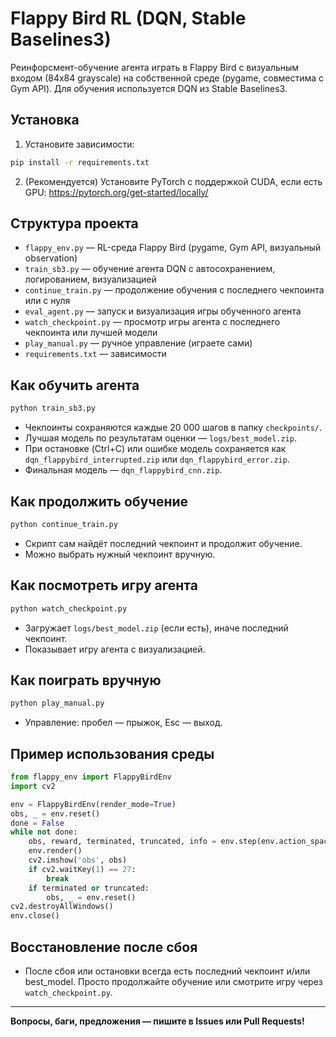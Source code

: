 # Flappy Bird RL (DQN, Stable Baselines3)

Реинфорсмент-обучение агента играть в Flappy Bird с визуальным входом (84x84 grayscale) на собственной среде (pygame, совместима с Gym API). Для обучения используется DQN из Stable Baselines3.

## Установка

1. Установите зависимости:

```bash
pip install -r requirements.txt
```

2. (Рекомендуется) Установите PyTorch с поддержкой CUDA, если есть GPU:
https://pytorch.org/get-started/locally/

## Структура проекта
- `flappy_env.py` — RL-среда Flappy Bird (pygame, Gym API, визуальный observation)
- `train_sb3.py` — обучение агента DQN с автосохранением, логированием, визуализацией
- `continue_train.py` — продолжение обучения с последнего чекпоинта или с нуля
- `eval_agent.py` — запуск и визуализация игры обученного агента
- `watch_checkpoint.py` — просмотр игры агента с последнего чекпоинта или лучшей модели
- `play_manual.py` — ручное управление (играете сами)
- `requirements.txt` — зависимости

## Как обучить агента

```bash
python train_sb3.py
```
- Чекпоинты сохраняются каждые 20 000 шагов в папку `checkpoints/`.
- Лучшая модель по результатам оценки — `logs/best_model.zip`.
- При остановке (Ctrl+C) или ошибке модель сохраняется как `dqn_flappybird_interrupted.zip` или `dqn_flappybird_error.zip`.
- Финальная модель — `dqn_flappybird_cnn.zip`.

## Как продолжить обучение

```bash
python continue_train.py
```
- Скрипт сам найдёт последний чекпоинт и продолжит обучение.
- Можно выбрать нужный чекпоинт вручную.

## Как посмотреть игру агента

```bash
python watch_checkpoint.py
```
- Загружает `logs/best_model.zip` (если есть), иначе последний чекпоинт.
- Показывает игру агента с визуализацией.

## Как поиграть вручную

```bash
python play_manual.py
```
- Управление: пробел — прыжок, Esc — выход.

## Пример использования среды

```python
from flappy_env import FlappyBirdEnv
import cv2

env = FlappyBirdEnv(render_mode=True)
obs, _ = env.reset()
done = False
while not done:
    obs, reward, terminated, truncated, info = env.step(env.action_space.sample())
    env.render()
    cv2.imshow('obs', obs)
    if cv2.waitKey(1) == 27:
        break
    if terminated or truncated:
        obs, _ = env.reset()
cv2.destroyAllWindows()
env.close()
```

## Восстановление после сбоя
- После сбоя или остановки всегда есть последний чекпоинт и/или best_model. Просто продолжайте обучение или смотрите игру через `watch_checkpoint.py`.

---

**Вопросы, баги, предложения — пишите в Issues или Pull Requests!** 